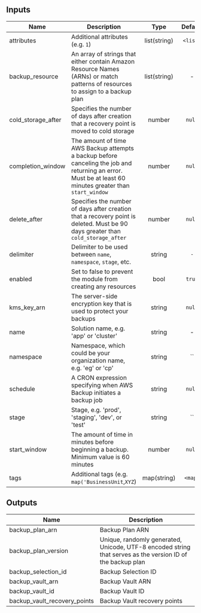 ## Inputs

| Name | Description | Type | Default | Required |
|------|-------------|:----:|:-----:|:-----:|
| attributes | Additional attributes (e.g. `1`) | list(string) | `<list>` | no |
| backup_resource | An array of strings that either contain Amazon Resource Names (ARNs) or match patterns of resources to assign to a backup plan | list(string) | - | yes |
| cold_storage_after | Specifies the number of days after creation that a recovery point is moved to cold storage | number | `null` | no |
| completion_window | The amount of time AWS Backup attempts a backup before canceling the job and returning an error. Must be at least 60 minutes greater than `start_window` | number | `null` | no |
| delete_after | Specifies the number of days after creation that a recovery point is deleted. Must be 90 days greater than `cold_storage_after` | number | `null` | no |
| delimiter | Delimiter to be used between `name`, `namespace`, `stage`, etc. | string | `-` | no |
| enabled | Set to false to prevent the module from creating any resources | bool | `true` | no |
| kms_key_arn | The server-side encryption key that is used to protect your backups | string | `null` | no |
| name | Solution name, e.g. 'app' or 'cluster' | string | - | yes |
| namespace | Namespace, which could be your organization name, e.g. 'eg' or 'cp' | string | `` | no |
| schedule | A CRON expression specifying when AWS Backup initiates a backup job | string | `null` | no |
| stage | Stage, e.g. 'prod', 'staging', 'dev', or 'test' | string | `` | no |
| start_window | The amount of time in minutes before beginning a backup. Minimum value is 60 minutes | number | `null` | no |
| tags | Additional tags (e.g. `map('BusinessUnit`,`XYZ`) | map(string) | `<map>` | no |

## Outputs

| Name | Description |
|------|-------------|
| backup_plan_arn | Backup Plan ARN |
| backup_plan_version | Unique, randomly generated, Unicode, UTF-8 encoded string that serves as the version ID of the backup plan |
| backup_selection_id | Backup Selection ID |
| backup_vault_arn | Backup Vault ARN |
| backup_vault_id | Backup Vault ID |
| backup_vault_recovery_points | Backup Vault recovery points |

